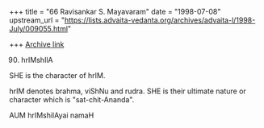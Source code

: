 +++
title = "66 Ravisankar S. Mayavaram"
date = "1998-07-08"
upstream_url = "https://lists.advaita-vedanta.org/archives/advaita-l/1998-July/009055.html"

+++
[Archive link](https://lists.advaita-vedanta.org/archives/advaita-l/1998-July/009055.html)

90. hrIMshIlA

SHE is the character of hrIM.

hrIM denotes brahma, viShNu and rudra. SHE is their  ultimate nature or
character which is "sat-chit-Ananda".

AUM hrIMshilAyai namaH

